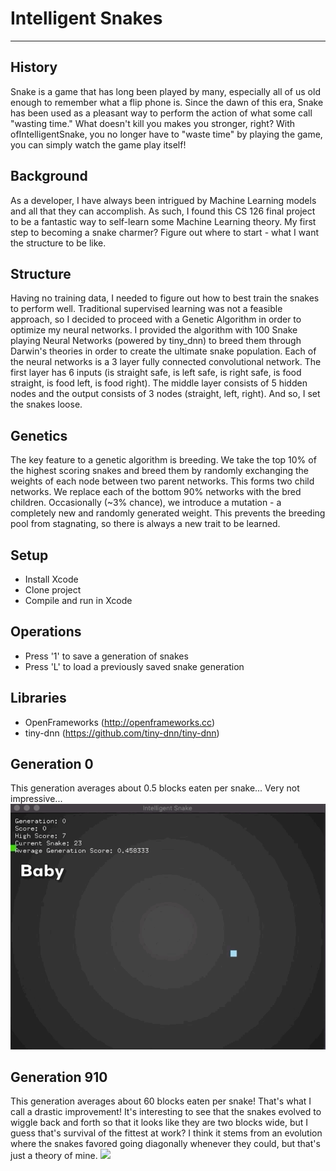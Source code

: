 # Intelligent Snakes
---
## History
Snake is a game that has long been played by many, especially all of us old enough to remember what a flip phone is. Since the dawn of this era, Snake has been used as a pleasant way to perform the action of what some call "wasting time." What doesn't kill you makes you stronger, right? With ofIntelligentSnake, you no longer have to "waste time" by playing the game, you can simply watch the game play itself!

## Background
As a developer, I have always been intrigued by Machine Learning models and all that they can accomplish. As such, I found this CS 126 final project to be a fantastic way to self-learn some Machine Learning theory. My first step to becoming a snake charmer? Figure out where to start - what I want the structure to be like.

## Structure
Having no training data, I needed to figure out how to best train the snakes to perform well. Traditional supervised learning was not a feasible approach, so I decided to proceed with a Genetic Algorithm in order to optimize my neural networks. I provided the algorithm with 100 Snake playing Neural Networks (powered by tiny_dnn) to breed them through Darwin's theories in order to create the ultimate snake population. Each of the neural networks is a 3 layer fully connected convolutional network. The first layer has 6 inputs (is straight safe, is left safe, is right safe, is food straight, is food left, is food right). The middle layer consists of 5 hidden nodes and the output consists of 3 nodes (straight, left, right). And so, I set the snakes loose.

## Genetics
The key feature to a genetic algorithm is breeding. We take the top 10% of the highest scoring snakes and breed them by randomly exchanging the weights of each node between two parent networks. This forms two child networks. We replace each of the bottom 90% networks with the bred children. Occasionally (~3% chance), we introduce a mutation - a completely new and randomly generated weight. This prevents the breeding pool from stagnating, so there is always a new trait to be learned.

## Setup
  - Install Xcode
  - Clone project
  - Compile and run in Xcode

## Operations
  - Press '1' to save a generation of snakes
  - Press 'L' to load a previously saved snake generation

## Libraries
  - OpenFrameworks (http://openframeworks.cc)
  - tiny-dnn (https://github.com/tiny-dnn/tiny-dnn)

## Generation 0
This generation averages about 0.5 blocks eaten per snake... Very not impressive...
![](gifs/baby-snake.gif)

## Generation 910
This generation averages about 60 blocks eaten per snake! That's what I call a drastic improvement! It's interesting to see that the snakes evolved to wiggle back and forth so that it looks like they are two blocks wide, but I guess that's survival of the fittest at work? I think it stems from an evolution where the snakes favored going diagonally whenever they could, but that's just a theory of mine.
![](gifs/adult-snake.gif)
